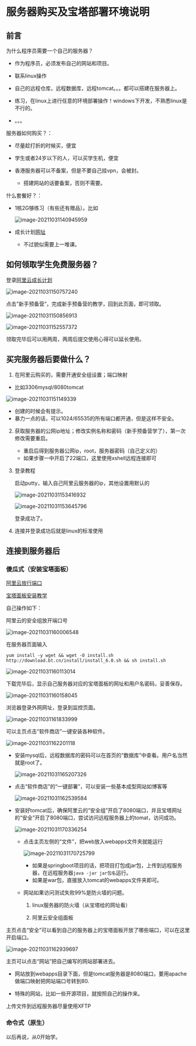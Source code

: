 # 服务器购买及宝塔部署环境说明

## 前言

为什么程序员需要一个自己的服务器？

- 作为程序员，必须发布自己的网站和项目。

- 联系linux操作
- 自己的远程仓库，远程数据库，远程tomcat。。。都可以搭建在服务器上。
- 练习，在linux上进行任意的环境部署操作！windows下开发，不熟悉linux是不行的。
- 。。。



服务器如何购买？：

- 尽量趁打折的时候买，便宜

- 学生或者24岁以下的人，可以买学生机，便宜
- 香港服务器可以不备案，但是不要自己挂vpn，会被封。
  - 搭建网站的话要备案，否则不需要。



什么套餐好？：

- 1核2G够练习（有些还有赠品）。比如

  ![image-20211031140945959](服务器购买及宝塔部署环境说明.assets/image-20211031140945959.png)

- 成长计划[网址](https://developer.aliyun.com/plan/grow-up)
  - 不过貌似需要上一堆课。





## 如何领取学生免费服务器？

登录[阿里云成长计划](https://developer.aliyun.com/plan/grow-up)

![image-20211031150757240](服务器购买及宝塔部署环境说明.assets/image-20211031150757240.png)

点击”新手预备营“，完成新手预备营的教学，回到此页面，即可领取。

![image-20211031150856913](服务器购买及宝塔部署环境说明.assets/image-20211031150856913.png)

![image-20211031152557372](服务器购买及宝塔部署环境说明.assets/image-20211031152557372.png)

领取完毕后可以用两周，两周后提交使用心得可以延长使用。





## 买完服务器后要做什么？

1.  在阿里云购买的，需要开通安全组设置；端口映射

   - 比如3306mysql/8080tomcat

   ![image-20211031151149339](服务器购买及宝塔部署环境说明.assets/image-20211031151149339.png)

   - 创建的时候会有提示。
   - 暴力一点的话，可以1024/65535的所有端口都开通，但是这样不安全。

2. 获取服务器的公网ip地址；修改实例名称和密码（新手预备营学了），第一次修改需要重启。

   - 重启后得到服务器公网ip，root，服务器密码（自己定义的）
   - 如果步骤一中开启了22端口，这里使用xshell远程连接即可

3. 登录教程

   启动putty，输入自己阿里云服务器的ip，其他设置用默认的

   ![image-20211031153416932](服务器购买及宝塔部署环境说明.assets/image-20211031153416932.png)

   ![image-20211031153645796](服务器购买及宝塔部署环境说明.assets/image-20211031153645796.png)

   登录成功了。

4. 连接并登录成功后就是linux的标准使用



## 连接到服务器后

### 傻瓜式（安装宝塔面板）

[阿里云放行端口](https://www.bt.cn/bbs/thread-19376-1-1.html)

[宝塔面板安装教学](https://www.bt.cn/bbs/thread-19376-1-1.html)



自己操作如下：

阿里云的安全组放开端口号

![image-20211031160006548](服务器购买及宝塔部署环境说明.assets/image-20211031160006548.png)

在服务器页面输入

```
yum install -y wget && wget -O install.sh http://download.bt.cn/install/install_6.0.sh && sh install.sh
```

![image-20211031160113014](服务器购买及宝塔部署环境说明.assets/image-20211031160113014.png)

下载完毕后，显示自己服务器对应的宝塔面板的网址和用户名密码，妥善保存。

![image-20211031160158045](服务器购买及宝塔部署环境说明.assets/image-20211031160158045.png)

浏览器登录外网网址，登录到监控页面。

![image-20211031161833999](服务器购买及宝塔部署环境说明.assets/image-20211031161833999.png)

可以主页点击“软件商店”一键安装各种软件。

![image-20211031162201118](服务器购买及宝塔部署环境说明.assets/image-20211031162201118.png)

- 安装mysql后，远程数据库的密码可以在首页的“数据库”中查看。用户名当然就是root了。

  ![image-20211031165207326](服务器购买及宝塔部署环境说明.assets/image-20211031165207326.png)

- 点击“软件商店”的“一键部署”，可以安装一些基本成型网站如博客等

  ![image-20211031162539584](服务器购买及宝塔部署环境说明.assets/image-20211031162539584.png)

- 安装好tomcat后，确保阿里云的“安全组”开启了8080端口，并且宝塔网址的“安全”开启了8080端口，尝试访问远程服务器上的tomat，访问成功。

  ![image-20211031170336254](服务器购买及宝塔部署环境说明.assets/image-20211031170336254.png)

  - 点击主页左侧的“文件”，把web放入webapps文件夹就能运行

    ![image-20211031170725799](服务器购买及宝塔部署环境说明.assets/image-20211031170725799.png)

    - 如果是springboot项目的话，把项目打包成jar包，上传到远程服务器，在远程服务器`java -jar jar包名`运行。
    - 如果是war包，直接放入tomcat的webapps文件夹即可。

  - 网站如果访问测试失败99%是防火墙的问题。

    1. linux服务器的防火墙（从宝塔给的网址看）

    2. 阿里云安全组面板

    

主页点击“安全”可以看到自己的服务器上的宝塔面板开放了哪些端口，可以在这里开启端口。

![image-20211031162939697](服务器购买及宝塔部署环境说明.assets/image-20211031162939697.png)

主页可以点击“网站”把自己编写的网站部署进去。

- 网站放到webapps目录下面，但是tomcat服务器是8080端口，要用apache做端口映射把网站端口号转到80.

- 特殊的网站，比如一些开源项目，就按照自己的操作来。



上传文件到远程服务器尽量使用XFTP

### 命令式（原生）

以后再说，从0开始学。

